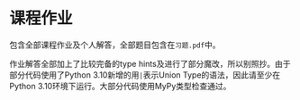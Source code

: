 # 课程作业

包含全部课程作业及个人解答，全部题目包含在`习题.pdf`中。

作业解答全部加上了比较完备的type hints及进行了部分魔改，所以别照抄。由于部分代码使用了Python 3.10新增的用`|`表示Union Type的语法，因此请至少在Python 3.10环境下运行。大部分代码使用MyPy类型检查通过。
